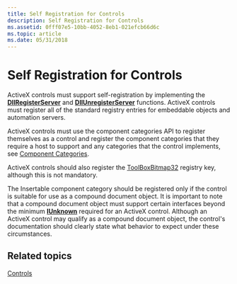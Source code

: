 ```yaml
---
title: Self Registration for Controls
description: Self Registration for Controls
ms.assetid: 0fff07e5-10bb-4052-8eb1-021efcb66d6c
ms.topic: article
ms.date: 05/31/2018
---
```


# Self Registration for Controls

ActiveX controls must support self-registration by implementing the [**DllRegisterServer**](https://msdn.microsoft.com/en-us/library/ms682162(v=VS.85).aspx) and [**DllUnregisterServer**](https://msdn.microsoft.com/en-us/library/ms691457(v=VS.85).aspx) functions. ActiveX controls must register all of the standard registry entries for embeddable objects and automation servers.

ActiveX controls must use the component categories API to register themselves as a control and register the component categories that they require a host to support and any categories that the control implements, see [Component Categories](component-categories.md).

ActiveX controls should also register the [ToolBoxBitmap32](toolboxbitmap32.md) registry key, although this is not mandatory.

The Insertable component category should be registered only if the control is suitable for use as a compound document object. It is important to note that a compound document object must support certain interfaces beyond the minimum [**IUnknown**](/windows/desktop/api/Unknwn/nn-unknwn-iunknown) required for an ActiveX control. Although an ActiveX control may qualify as a compound document object, the control's documentation should clearly state what behavior to expect under these circumstances.

## Related topics

<dl> <dt>

[Controls](controls.md)
</dt> </dl>

 

 




